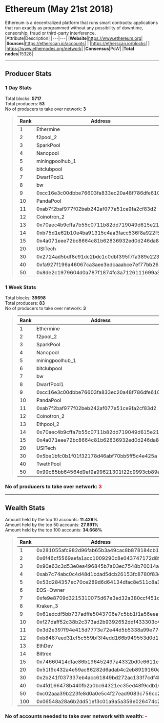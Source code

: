 # Ethereum (May 21st 2018)
Ethereum is a decentralized platform that runs smart contracts: applications that run exactly as programmed without any possibility of downtime, censorship, fraud or third-party interference.<br/>
|Attribute|Description|
|---|---|
|**Website**|https://www.ethereum.org|
|**Sources**|https://etherscan.io/accounts|
| |https://etherscan.io/blocks|
| |https://www.ethernodes.org/network|
|**Consensus**|PoW|
|**Total nodes**|15328|

---
## Producer Stats
### 1 Day Stats
Total blocks: **5717**<br/>
Total producers: **53**<br/>
No of producers to take over network: **3**<br/>
> |Rank|Address|Blocks|
> |---|---|---|
> |1|Ethermine|1491|
> |2|f2pool_2|980|
> |3|SparkPool|898|
> |4|Nanopool|702|
> |5|miningpoolhub_1|591|
> |6|bitclubpool|185|
> |7|DwarfPool1|148|
> |8|bw|129|
> |9|0xcc16e3c00dbbe76603fa833ec20a48f786dfe610|62|
> |10|PandaPool|52|
> |11|0xab7f2baf977f02beb242af077a51ce9fa2cf83d2|43|
> |12|Coinotron_2|39|
> |13|0x70aec4b9cffa7b55c0711b82dd719049d615e21d|38|
> |14|0xb75d1e62b10e4ba91315c4aa3facc536f8a922f5|38|
> |15|0x4a071eee72bc8664c81b62836932ed0d246da82b|36|
> |20|USITech|15|
> |30|0x2724ad5bdf8c91dc2bdc1c0dbf395f7fa389e223|7|
> |40|0xfa927f196a46067ca3aee3edcaaabce7ef77bb26|3|
> |50|0x8de2c1979604d0a787f1874fc3a7126111699a3c|1|

### 1 Week Stats
Total blocks: **39698**<br/>
Total producers: **83**<br/>
No of producers to take over network: **3**<br/>
> |Rank|Address|Blocks|
> |---|---|---|
> |1|Ethermine|10836|
> |2|f2pool_2|6431|
> |3|SparkPool|6080|
> |4|Nanopool|5140|
> |5|miningpoolhub_1|4204|
> |6|bitclubpool|1125|
> |7|bw|941|
> |8|DwarfPool1|938|
> |9|0xcc16e3c00dbbe76603fa833ec20a48f786dfe610|329|
> |10|PandaPool|320|
> |11|0xab7f2baf977f02beb242af077a51ce9fa2cf83d2|320|
> |12|Coinotron_2|283|
> |13|Ethpool_2|258|
> |14|0x70aec4b9cffa7b55c0711b82dd719049d615e21d|231|
> |15|0x4a071eee72bc8664c81b62836932ed0d246da82b|221|
> |20|USITech|115|
> |30|0x5be1bfc0b1f01f32178d46abf70bb5ff5c4e425a|40|
> |40|TwethPool|20|
> |50|0x99c85bb64564d9ef9a99621301f22c9993cb89e3|13|

### **No of producers to take over network: <span style="color:red">3</span>**

---
## Wealth Stats
Amount held by the top 10 accounts: **11.428%**<br/>
Amount held by the top 50 accounts: **27.691%**<br/>
Amount held by the top 100 accounts: **34.668%**<br/>
> |Rank|Address|Amount(%)|
> |---|---|---|
> |1|0x281055afc982d96fab65b3a49cac8b878184cb16|1.5453|
> |2|0x6f46cf5569aefa1acc1009290c8e043747172d89|1.5168|
> |3|0x90e63c3d53e0ea496845b7a03ec7548b70014a91|1.5145|
> |4|0xab7c74abc0c4d48d1bdad5dcb26153fc8780f83e|1.4062|
> |5|0x53d284357ec70ce289d6d64134dfac8e511c8a3d|1.3849|
> |6|EOS-Owner|0.93837|
> |7|0xfe9e8709d3215310075d67e3ed32a380ccf451c8|0.92807|
> |8|Kraken_3|0.80472|
> |9|0x61edcdf5bb737adffe5043706e7c5bb1f1a56eea|0.71316|
> |10|0xf27daff52c38b2c373ad2b9392652ddf433303c4|0.67578|
> |11|0x3d2e397f94e415d7773e72e44d5b5338a99e77d9|0.67552|
> |12|0xb8487eed31cf5c559bf3f4edd166b949553d0d11|0.67393|
> |13|EthDev|0.67279|
> |14|Bittrex|0.64088|
> |15|0x74660414dfae86b196452497a4332bd0e6611e82|0.59262|
> |20|0x51f9c432a4e59ac86282d6adab4c2eb8919160eb|0.53236|
> |30|0x2b241f037337eb4acc61849bd272ac133f7cdf4b|0.37968|
> |40|0x4fd166478b440fb2a0bc64321ec35ed48f9cdb16|0.28263|
> |50|0xc02aaa39b223fe8d0a0e5c4f27ead9083c756cc2|0.22037|
> |100|0x06548a28a6b2dd51ef3c01a9a5a359e026474c2a|0.10044|

### **No of accounts needed to take over network with wealth: <span style="color:red">-</span>**
